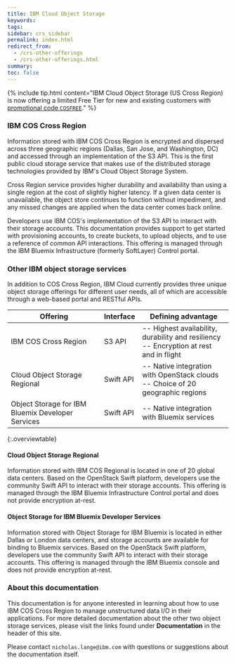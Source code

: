 ```yaml
---
title: IBM Cloud Object Storage
keywords: 
tags:
sidebar: crs_sidebar
permalink: index.html
redirect_from:
  - /crs-other-offerings
  - /crs-other-offerings.html
summary: 
toc: false
---
```



{% include tip.html content="IBM Cloud Object Storage (US Cross Region) is now offering a limited Free Tier for new and existing customers with [promotional code `COSFREE`](https://www.ibm.com/cloud-computing/bluemix/cloud-object-storage)." %}

### IBM COS Cross Region 
Information stored with IBM COS Cross Region is encrypted and dispersed across three geographic regions (Dallas, San Jose, and Washington, DC) and accessed through an implementation of the S3 API. This is the first public cloud storage service that makes use of the distributed storage technologies provided by IBM's Cloud Object Storage System. 

Cross Region service provides higher durability and availability than using a single region at the cost of slightly higher latency.  If a given data center is unavailable, the object store continues to function without impediment, and any missed changes are applied when the data center comes back online.

Developers use IBM COS's implementation of the S3 API to interact with their storage accounts. This documentation provides support to get started with provisioning accounts, to create buckets, to upload objects, and to use a reference of common API interactions. This offering is managed through the IBM Bluemix Infrastructure (formerly SoftLayer) Control portal.

### Other IBM object storage services

In addition to COS Cross Region, IBM Cloud currently provides three unique object storage offerings for different user needs, all of which are accessible through a web-based portal and RESTful APIs.

| Offering | Interface | Defining advantage |
|-- |-- |-- |
| IBM COS Cross Region | S3 API | -- Highest availability, durability and resiliency<br> -- Encryption at rest and in flight|
| Cloud Object Storage Regional | Swift API | -- Native integration with OpenStack clouds <br> -- Choice of 20 geographic regions|
| Object Storage for IBM Bluemix Developer Services | Swift API | -- Native integration with Bluemix services |
{:.overviewtable}

#### Cloud Object Storage Regional

Information stored with IBM COS Regional is located in one of 20 global data centers. Based on the OpenStack Swift platform, developers use the community Swift API to interact with their storage accounts. This offering is managed through the IBM Bluemix Infrastructure Control portal and does not provide encryption at-rest.

#### Object Storage for IBM Bluemix Developer Services

Information stored with Object Storage for IBM Bluemix is located in either Dallas or London data centers, and storage accounts are available for binding to Bluemix services. Based on the OpenStack Swift platform, developers use the community Swift API to interact with their storage accounts. This offering is managed through the IBM Bluemix console and does not provide encryption at-rest.

### About this documentation

This documentation is for anyone interested in learning about how to use IBM COS Cross Region to manage unstructured data I/O in their applications. For more detailed documentation about the other two object storage services, please visit the links found under **Documentation** in the header of this site.

Please contact `nicholas.lange@ibm.com` with questions or suggestions about the documentation itself.

